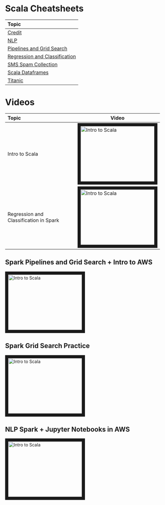 # Scala Cheatsheets
| Topic | 
|:---|
| [Credit](https://cdn.rawgit.com/ggodreau/spark/riley/Credit.html) |
| [NLP](https://cdn.rawgit.com/ggodreau/spark/riley/NLP.html) |
| [Pipelines and Grid Search](https://cdn.rawgit.com/ggodreau/spark/riley/Pipelines%20and%20Grid%20Search.html) |
| [Regression and Classification](https://cdn.rawgit.com/ggodreau/spark/riley/Regression%20and%20Classification%20Lecture.html) |
| [SMS Spam Collection](https://cdn.rawgit.com/ggodreau/spark/riley/SMSSpamCollection) |
| [Scala Dataframes](https://cdn.rawgit.com/ggodreau/spark/riley/Scala%20and%20DataFrames.html) |
| [Titanic](https://cdn.rawgit.com/ggodreau/spark/riley/Titanic.html) |

# Videos
| Topic | Video |
|:---|---|
| Intro to Scala | <a href="http://www.youtube.com/watch?feature=player_embedded&v=0tVSkyvrUbo" target="_blank"><img src="http://img.youtube.com/vi/0tVSkyvrUbo/0.jpg" alt="Intro to Scala" width="240" height="180" border="10" /></a> |
| Regression and Classification in Spark | <a href="http://www.youtube.com/watch?feature=player_embedded&v=U2Mu_eHl9y4" target="_blank"><img src="http://img.youtube.com/vi/U2Mu_eHl9y4/0.jpg" alt="Intro to Scala" width="240" height="180" border="10" /></a> |

## Spark Pipelines and Grid Search + Intro to AWS

<a href="http://www.youtube.com/watch?feature=player_embedded&v=-biwOu0HvdI" target="_blank"><img src="http://img.youtube.com/vi/-biwOu0HvdI/0.jpg" alt="Intro to Scala" width="240" height="180" border="10" /></a>

## Spark Grid Search Practice

<a href="http://www.youtube.com/watch?feature=player_embedded&v=adZMhrmmvFU" target="_blank"><img src="http://img.youtube.com/vi/adZMhrmmvFU/0.jpg" alt="Intro to Scala" width="240" height="180" border="10" /></a>

## NLP Spark + Jupyter Notebooks in AWS

<a href="http://www.youtube.com/watch?feature=player_embedded&v=klEAcYl0lPM" target="_blank"><img src="http://img.youtube.com/vi/klEAcYl0lPM/0.jpg" alt="Intro to Scala" width="240" height="180" border="10" /></a>
